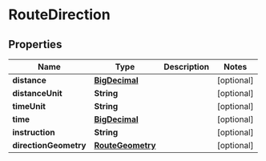 
# RouteDirection

## Properties
Name | Type | Description | Notes
------------ | ------------- | ------------- | -------------
**distance** | [**BigDecimal**](BigDecimal.md) |  |  [optional]
**distanceUnit** | **String** |  |  [optional]
**timeUnit** | **String** |  |  [optional]
**time** | [**BigDecimal**](BigDecimal.md) |  |  [optional]
**instruction** | **String** |  |  [optional]
**directionGeometry** | [**RouteGeometry**](RouteGeometry.md) |  |  [optional]



